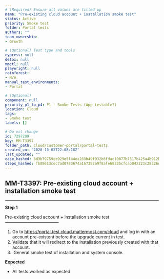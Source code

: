 ```yaml
---
# (Required) Ensure all values are filled up
name: "Pre-existing cloud account + installation smoke test"
status: Active
priority: Smoke test
folder: Portal tests
authors: ""
team_ownership: 
- Growth

# (Optional) Test type and tools
cypress: null
detox: null
mmctl: null
playwright: null
rainforest: 
- N/A
manual_test_environments: 
- Portal

# (Optional)
component: null
priority_p1_to_p4: P1 - Smoke Tests (App testable?)
location: Cloud
tags: 
- Smoke test
labels: []

# Do not change
id: 7297209
key: MM-T3397
folder_path: cloud/customer-portal/portal-tests
created_on: "2020-10-05T22:08:18Z"
last_updated: ""
case_hashed: 3d3b79759ee929e5f44ea288b49f932b6fdac10877b7517b425a4b912b7c450ae598e7e41c2a769c5c38d32c3a9830f9
steps_hashed: fb88613cec7ad0783674a167397a9f8afe68335cfcab042223c28326d3a5dd287939202f544c1dc04fde23f6253e3cce
---
```


## MM-T3397: Pre-existing cloud account + installation smoke test

---

**Step 1**

Pre-existing cloud account + installation smoke test\
–––––––––––––––––––––––––

1. Go to <https://portal.test.cloud.mattermost.com/cloud> and log in with an account pre-existent before the upgrade current in test.
2. Validate that it will redirect to the installation previously created with that account.
3.  General smoke test of installation and system console.

**Expected**

- All tests worked as expected
